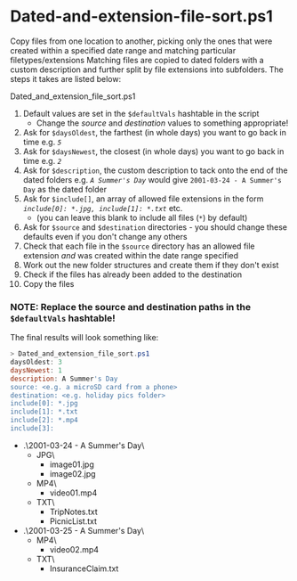 
# Dated-and-extension-file-sort.ps1
Copy files from one location to another, picking only the ones that were created within a specified date range and matching particular filetypes/extensions
Matching files are copied to dated folders with a custom description and further split by file extensions into subfolders. The steps it takes are listed below:

Dated_and_extension_file_sort.ps1

1.	Default values are set in the `$defaultVals` hashtable in the script
	*	Change the *source* and *destination* values to something appropriate!
2.	Ask for `$daysOldest`, the farthest (in whole days) you want to go back in time e.g. *`5`*
3.	Ask for `$daysNewest`, the closest (in whole days) you want to go back in time e.g. *`2`*
4.	Ask for `$description`, the custom description to tack onto the end of the dated folders
	e.g. *`A Summer's Day`* would give `2001-03-24 - A Summer's Day` as the dated folder
5.	Ask for `$include[]`, an array of allowed file extensions in the form *`include[0]: *.jpg, include[1]: *.txt`* etc.
	*	(you can leave this blank to include all files (*`*`*) by default)
6.	Ask for `$source` and `$destination` directories - you should change these defaults even if you don't change any others
7.	Check that each file in the `$source` directory has an allowed file extension
	*and* was created within the date range specified
8.	Work out the new folder structures and create them if they don't exist
9.	Check if the files has already been added to the destination
10.	Copy the files

### NOTE: Replace the source and destination paths in the `$defaultVals` hashtable!

The final results will look something like:
```powershell
> Dated_and_extension_file_sort.ps1
daysOldest: 3
daysNewest: 1
description: A Summer's Day
source: <e.g. a microSD card from a phone>
destination: <e.g. holiday pics folder>
include[0]: *.jpg
include[1]: *.txt
include[2]: *.mp4
include[3]: 
```
*	.\\2001-03-24 - A Summer's Day\\
	*	JPG\\
		*	image01.jpg
		*	image02.jpg
	*	MP4\\
		*	video01.mp4
	*	TXT\\
		*	TripNotes.txt
		*	PicnicList.txt
*	.\\2001-03-25 - A Summer's Day\\
	*	MP4\\
		*	video02.mp4
	*	TXT\\
		*	InsuranceClaim.txt